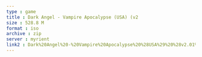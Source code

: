 ```yaml
---
type : game
title : Dark Angel - Vampire Apocalypse (USA) (v2
size : 528.8 M
format : iso
archive : zip
server : myrient
link2 : Dark%20Angel%20-%20Vampire%20Apocalypse%20%28USA%29%20%28v2.01%29
---
```


